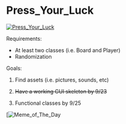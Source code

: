 # Press_Your_Luck
[![Press_Your_Luck](http://www.buzzerblog.com/wp-content/uploads/2014/06/Press_Your_Luck_board.jpg)](https://en.wikipedia.org/wiki/Press_Your_Luck)



Requirements:
- At least two classes (i.e. Board and Player)
- Randomization

Goals:

1. Find assets (i.e. pictures, sounds, etc)

2. ~~Have a working GUI skeleton by 9/23~~

3. Functional classes by 9/25


[![Meme_of_The_Day](http://weknowmemes.com/generator/uploads/generated/g1369409960206058073.jpg)
